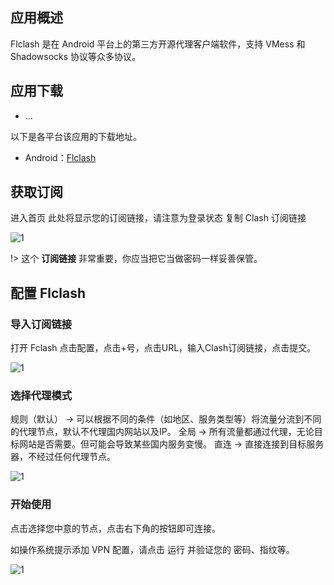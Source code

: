 ## 应用概述

Flclash 是在 Android 平台上的第三方开源代理客户端软件，支持 VMess 和 Shadowsocks 协议等众多协议。

## 应用下载
- ...

以下是各平台该应用的下载地址。

- Android：[Flclash](/FlClash-0.8.57-android-arm64-v8a.apk)

## 获取订阅
进入首页
此处将显示您的订阅链接，请注意为登录状态
复制 Clash 订阅链接

![1](/images/sub.png ':size=600')

!> 这个 **订阅链接** 非常重要，你应当把它当做密码一样妥善保管。

## 配置 Flclash

### 导入订阅链接
打开 Fclash 点击配置，点击+号，点击URL，输入Clash订阅链接，点击提交。

![1](/images/flclash.png ':size=600')

### 选择代理模式
规则（默认） -> 可以根据不同的条件（如地区、服务类型等）将流量分流到不同的代理节点，默认不代理国内网站以及IP。
全局 -> 所有流量都通过代理，无论目标网站是否需要。但可能会导致某些国内服务变慢。
直连 -> 直接连接到目标服务器，不经过任何代理节点。

![1](/images/flclash2.png ':size=600')

### 开始使用

点击选择您中意的节点，点击右下角的按钮即可连接。

如操作系统提示添加 VPN 配置，请点击 运行 并验证您的 密码、指纹等。

![1](/images/flclash3.png ':size=600')

